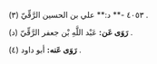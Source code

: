 ٤٠٥٣ -** د:** علي بن الحسين الرَّقِّيّ (٣) .

**رَوَى عَن:** عَبْد اللَّهِ بْن جعفر الرَّقِّيّ (د) .

**رَوَى عَنه:** أبو داود (٤) .
